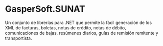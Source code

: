 # GasperSoft.SUNAT

Un conjunto de librerías para .NET que permite la fácil generación de los XML de facturas, boletas, notas de crédito, notas de débito, comunicaciones de bajas, resúmenes diarios, guías de remisión remitente y transportista.
